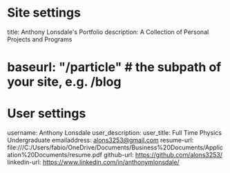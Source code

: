 # Site settings
title: Anthony Lonsdale's Portfolio
description: A Collection of Personal Projects and Programs
# baseurl: "/particle" # the subpath of your site, e.g. /blog

# User settings
username: Anthony Lonsdale
user_description: 
user_title: Full Time Physics Undergraduate
emailaddress: alons3253@gmail.com
resume-url:  file:///C:/Users/fabio/OneDrive/Documents/Business%20Documents/Application%20Documents/resume.pdf
github-url:  https://github.com/alons3253/
linkedin-url: https://www.linkedin.com/in/anthonymlonsdale/
